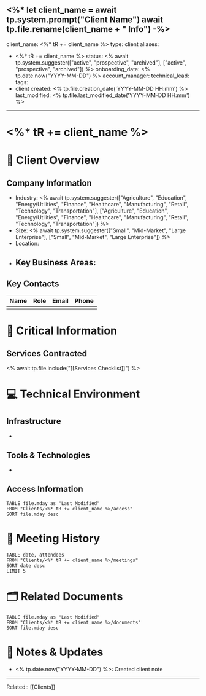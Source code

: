 <%*
let client_name = await tp.system.prompt("Client Name")
await tp.file.rename(client_name + " Info")
-%>
---
client_name: <%* tR += client_name %>
type: client
aliases: 
  - <%* tR += client_name %>
status: <% await tp.system.suggester(["active", "prospective", "archived"], ["active", "prospective", "archived"]) %>
onboarding_date: <% tp.date.now("YYYY-MM-DD") %>
account_manager: 
technical_lead: 
tags:
  - client
created: <% tp.file.creation_date('YYYY-MM-DD HH:mm') %>
last_modified: <% tp.file.last_modified_date('YYYY-MM-DD HH:mm') %>
---

# <%* tR += client_name %>

# 🏢 Client Overview
## Company Information
- Industry: <% await tp.system.suggester(["Agriculture", "Education", "Energy/Utilities", "Finance", "Healthcare", "Manufacturing", "Retail", "Technology", "Transportation"], ["Agriculture", "Education", "Energy/Utilities", "Finance", "Healthcare", "Manufacturing", "Retail", "Technology", "Transportation"]) %>
- Size: <% await tp.system.suggester(["Small", "Mid-Market", "Large Enterprise"], ["Small", "Mid-Market", "Large Enterprise"]) %>
- Location: 
- Key Business Areas:
    - 

## Key Contacts
| Name | Role | Email | Phone |
|------|------|-------|-------|
|      |      |       |       |

# 🔑 Critical Information
## Services Contracted
<% await tp.file.include("[[Services Checklist]]") %>

# 💻 Technical Environment
## Infrastructure
- 

## Tools & Technologies
- 

## Access Information
```dataview
TABLE file.mday as "Last Modified"
FROM "Clients/<%* tR += client_name %>/access"
SORT file.mday desc
```

# 📝 Meeting History
```dataview
TABLE date, attendees
FROM "Clients/<%* tR += client_name %>/meetings"
SORT date desc
LIMIT 5
```

# 🗂️ Related Documents
```dataview
TABLE file.mday as "Last Modified"
FROM "Clients/<%* tR += client_name %>/documents"
SORT file.mday desc
```

# 📌 Notes & Updates
- <% tp.date.now("YYYY-MM-DD") %>: Created client note

---
Related:: [[Clients]]